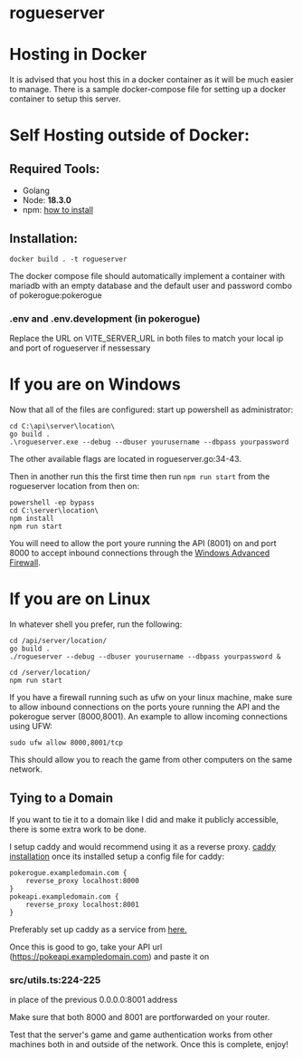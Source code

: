 # rogueserver

# Hosting in Docker
It is advised that you host this in a docker container as it will be much easier to manage. 
There is a sample docker-compose file for setting up a docker container to setup this server.

# Self Hosting outside of Docker:
## Required Tools:
- Golang
- Node: **18.3.0**
- npm: [how to install](https://docs.npmjs.com/downloading-and-installing-node-js-and-npm)

## Installation:
```
docker build . -t rogueserver
```

The docker compose file should automatically implement a container with mariadb with an empty database and the default user and password combo of pokerogue:pokerogue

### .env and .env.development (in pokerogue)
Replace the URL on VITE_SERVER_URL in both files to match your local ip and port of rogueserver if nessessary

# If you are on Windows

Now that all of the files are configured: start up powershell as administrator:
```
cd C:\api\server\location\
go build .
.\rogueserver.exe --debug --dbuser yourusername --dbpass yourpassword 
```
The other available flags are located in rogueserver.go:34-43.

Then in another run this the first time then run `npm run start` from the rogueserver location from then on:
```
powershell -ep bypass
cd C:\server\location\
npm install
npm run start
```
You will need to allow the port youre running the API (8001) on and port 8000 to accept inbound connections through the [Windows Advanced Firewall](https://www.youtube.com/watch?v=9llH5_CON-Y).

# If you are on Linux
In whatever shell you prefer, run the following:
```
cd /api/server/location/
go build .
./rogueserver --debug --dbuser yourusername --dbpass yourpassword &

cd /server/location/
npm run start
```

If you have a firewall running such as ufw on your linux machine, make sure to allow inbound connections on the ports youre running the API and the pokerogue server (8000,8001).
An example to allow incoming connections using UFW:
```
sudo ufw allow 8000,8001/tcp
```

This should allow you to reach the game from other computers on the same network. 

## Tying to a Domain

If you want to tie it to a domain like I did and make it publicly accessible, there is some extra work to be done.

I setup caddy and would recommend using it as a reverse proxy. 
[caddy installation](https://caddyserver.com/docs/install)
once its installed setup a config file for caddy:

```
pokerogue.exampledomain.com {
	reverse_proxy localhost:8000
}
pokeapi.exampledomain.com {
	reverse_proxy localhost:8001
} 
```
Preferably set up caddy as a service from [here.](https://caddyserver.com/docs/running)

Once this is good to go, take your API url (https://pokeapi.exampledomain.com) and paste it on 
### src/utils.ts:224-225 
in place of the previous 0.0.0.0:8001 address

Make sure that both 8000 and 8001 are portforwarded on your router.

Test that the server's game and game authentication works from other machines both in and outside of the network. Once this is complete, enjoy!


